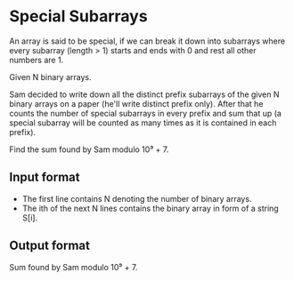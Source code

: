 # Special Subarrays

An array is said to be special, if we can break it down into subarrays where every subarray (length > 1) starts and ends with 0 and rest all other numbers are 1.

Given N binary arrays.

Sam decided to write down all the distinct prefix subarrays of the given N binary arrays on a paper (he'll write distinct prefix only). After that he counts the number of special subarrays in every prefix and sum that up (a special subarray will be counted as many times as it is contained in each prefix).

Find the sum found by Sam modulo 10⁹ + 7.

## Input format

- The first line contains N denoting the number of binary arrays.
- The ith of the next N lines contains the binary array in form of a string S[i].

## Output format

Sum found by Sam modulo 10⁹ + 7.

